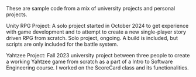 These are sample code from a mix of university projects and personal projects.

Unity RPG Project: A solo project started in October 2024 to get experience with game development and to attempt to create a new single-player story driven RPG from scratch. Solo project, ongoing. A build is included, but scripts are only included for the battle system.

Yahtzee Project: Fall 2023 university project between three people to create a working Yahtzee game from scratch as a part of a Intro to Software Engineering course. I worked on the ScoreCard class and its functionalities.
